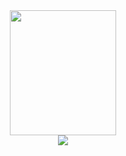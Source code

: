 
<div align="center">
  <a href="https://github.com/devxb/gitanimals">
  <img src="https://render.gitanimals.org/lines/nyungnim?pet-id=1" width="170" height="200"/>
</a>
</div>

<div align="center">
  <img src="https://github-readme-stats.vercel.app/api/top-langs/?username=nyungnim&layout=compact&theme=swift&hide=html,kotlin,rust,java,ruby,swift,other,cmake,c,Objective-c,c%2B%2B,Dockerfile"/>
</div>
